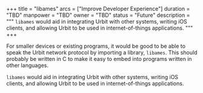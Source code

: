 +++
title = "libames"
arcs = ["Improve Developer Experience"]
duration = "TBD"
manpower = "TBD"
owner = "TBD"
status = "Future"
description = """
`libames` would aid in integrating Urbit with other systems, writing iOS clients, and allowing Urbit to be used in internet-of-things applications.
"""
+++

For smaller devices or existing programs, it would be good to be able to speak the Urbit network protocol by importing a library, `libames`.  This should probably be written in C to make it easy to embed into programs written in other languages.

`libames` would aid in integrating Urbit with other systems, writing iOS clients, and allowing Urbit to be used in internet-of-things applications.
